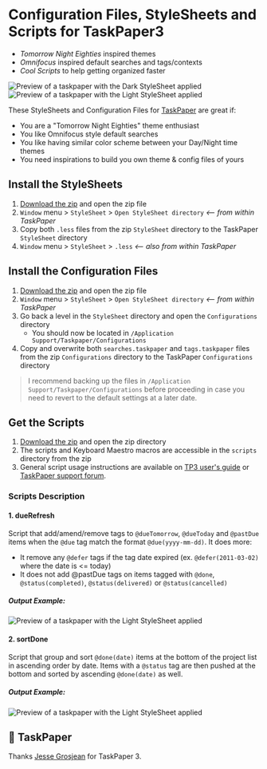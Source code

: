 # Configuration Files, StyleSheets and Scripts for TaskPaper3

- *Tomorrow Night Eighties* inspired themes
- *Omnifocus* inspired default searches and tags/contexts
- *Cool Scripts* to help getting organized faster

![Preview of a taskpaper with the Dark StyleSheet applied](https://raw.githubusercontent.com/drootz/TaskPaperTheme-TomorrowEighties/master/preview/dark.png)
![Preview of a taskpaper with the Light StyleSheet applied](https://raw.githubusercontent.com/drootz/TaskPaperTheme-TomorrowEighties/master/preview/light.png)

These StyleSheets and Configuration Files for [TaskPaper](http://www.taskpaper.com) are great if:

- You are a "Tomorrow Night Eighties" theme enthusiast
- You like Omnifocus style default searches
- You like having similar color scheme between your Day/Night time themes
- You need inspirations to build you own theme & config files of yours

## Install the StyleSheets

1. [Download the zip][download] and open the zip file
2. `Window` menu > `StyleSheet` > `Open StyleSheet directory` *<-- from within TaskPaper*
3. Copy both `.less` files from the zip `StyleSheet` directory to the TaskPaper `StyleSheet` directory
4. `Window` menu > `StyleSheet` > `.less` *<-- also from within TaskPaper*

## Install the Configuration Files

1. [Download the zip][download] and open the zip file
2. `Window` menu > `StyleSheet` > `Open StyleSheet directory` *<-- from within TaskPaper*
3. Go back a level in the `StyleSheet` directory and open the `Configurations` directory
    - You should now be located in `/Application Support/Taskpaper/Configurations`
3. Copy and overwrite both `searches.taskpaper` and `tags.taskpaper` files from the zip `Configurations` directory to the TaskPaper `Configurations` directory

> I recommend backing up the files in `/Application Support/Taskpaper/Configurations` before proceeding in case you need to revert to the default settings at a later date.

## Get the Scripts

1. [Download the zip][download] and open the zip directory
2. The scripts and Keyboard Maestro macros are accessible in the `scripts` directory from the zip
3. General script usage instructions are available on [TP3 user's guide](https://guide.taskpaper.com) or [TaskPaper support forum](http://support.hogbaysoftware.com/t/taskpaper-extensions-wiki/1628).

### Scripts Description

#### 1. dueRefresh

Script that add/amend/remove tags to `@dueTomorrow`, `@dueToday` and `@pastDue` items when the `@due` tag match the format `@due(yyyy-mm-dd)`. It does more:

  - It remove any `@defer` tags if the tag date expired (ex. `@defer(2011-03-02)` where the date is <= today)
  - It does not add @pastDue tags on items tagged with `@done`, `@status(completed)`, `@status(delivered)` or `@status(cancelled)`

##### Output Example:

![Preview of a taskpaper with the Light StyleSheet applied](https://raw.githubusercontent.com/drootz/TaskPaperTheme-TomorrowEighties/master/scripts/dueRefresh/dueRefreshScriptExample.png)

#### 2. sortDone

Script that group and sort `@done(date)` items at the bottom of the project list in ascending order by date. Items with a `@status` tag are then pushed at the bottom and sorted by ascending `@done(date)` as well.

##### Output Example:

![Preview of a taskpaper with the Light StyleSheet applied](https://raw.githubusercontent.com/drootz/TaskPaperTheme-TomorrowEighties/master/scripts/doneSort/sortDoneScriptExample.png)

[download]: https://github.com/drootz/TaskPaperTheme-TomorrowEighties/archive/master.zip



## 💙 TaskPaper

Thanks [Jesse Grosjean](http://www.hogbaysoftware.com/about) for TaskPaper 3.
